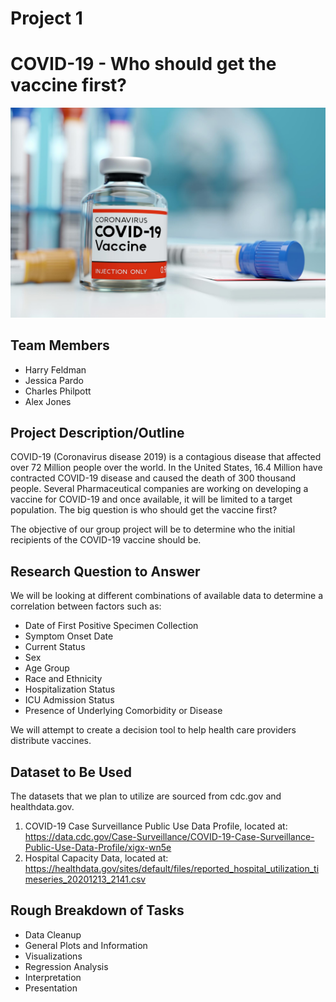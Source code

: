 # Project 1

# COVID-19 - Who should get the vaccine first?

![COVID-19 Vaccine](Images/COVID-19_Coronavirus_Vaccine.jpg)

## Team Members

* Harry Feldman
* Jessica Pardo
* Charles Philpott
* Alex Jones

## Project Description/Outline

COVID-19 (Coronavirus disease 2019) is a contagious disease that affected over 72 Million people over the world. In the United States, 16.4 Million have contracted COVID-19 disease and caused the death of 300 thousand people. Several Pharmaceutical companies are working on developing a vaccine for COVID-19 and once available, it will be limited to a target population. The big question is who should get the vaccine first?

The objective of our group project will be to determine who the initial recipients of the COVID-19 vaccine should be.


## Research Question to Answer

We will be looking at different combinations of available data to determine a correlation between factors such as:

* Date of First Positive Specimen Collection
* Symptom Onset Date
* Current Status
* Sex
* Age Group
* Race and Ethnicity
* Hospitalization Status
* ICU Admission Status
* Presence of Underlying Comorbidity or Disease

We will attempt to create a decision tool to help health care providers distribute vaccines.

## Dataset to Be Used

The datasets that we plan to utilize are sourced from cdc.gov and healthdata.gov.
1. COVID-19 Case Surveillance Public Use Data Profile, located at:
https://data.cdc.gov/Case-Surveillance/COVID-19-Case-Surveillance-Public-Use-Data-Profile/xigx-wn5e
2. Hospital Capacity Data, located at:
https://healthdata.gov/sites/default/files/reported_hospital_utilization_timeseries_20201213_2141.csv

## Rough Breakdown of Tasks

* Data Cleanup
* General Plots and Information
* Visualizations
* Regression Analysis
* Interpretation
* Presentation

